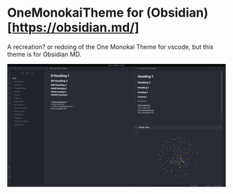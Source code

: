 # OneMonokaiTheme for (Obsidian)[https://obsidian.md/]
A recreation? or redoing of the One Monokai Theme for vscode, but this theme is for Obsidian MD.

![screenshot](./oneMonokaiTheme.jpg)
